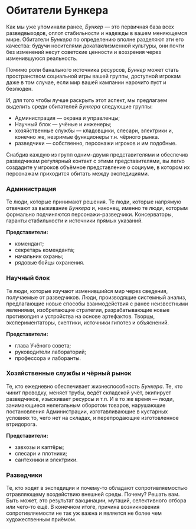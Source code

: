 # Обитатели Бункера

Как мы уже упоминали ранее, *Бункер* — это первичная база всех разведвыходов, оплот стабильности и надежды в вашем меняющемся мире. Обитатели *Бункера* по определению вполне разделяют эти его качества: будучи носителями докатаклизменной культуры, они почти без изменений несут советские ценности и воззрения через изменившуюся реальность.

Помимо роли банального источника ресурсов, *Бункер* может стать пространством социальной игры вашей группы, доступной игрокам даже в том случае, если мир вашей кампании нарочито пуст и безлюден.

И, для того чтобы лучше раскрыть этот аспект, мы предлагаем выделить среди обитателей *Бункера* следующие группы:

- Администрация — охрана и управленцы;
- Научный блок — учёные и инженеры;
- хозяйственные службы — кладовщики, слесари, электрики и, конечно же, незримые функционеры т.н. чёрного рынка.
- разведчики — собственно, персонажи игроков и им подобные.

Снабдив каждую из групп одним-двумя представителями и обеспечив разведчикам регулярный контакт с этими представителями, вы легко создадите у игроков объёмное представление о социуме, в котором их персонажам приходится обитать между экспедициями.

### Администрация

Те люди, которые принимают решения. Те люди, которые напрямую отвечают за выживание *Бункера* и, наконец, именно те люди, которым формально подчиняются персонажи-разведчики. Консерваторы, гаранты стабильности и источники прямых указаний.

**Представители:**

- комендант;
- секретарь коменданта;
- начальник охраны;
- рядовые бойцы охранения.

### Научный блок

Те люди, которые изучают изменившийся мир через сведения, получаемые от разведчиков. Люди, производящие системный анализ, предлагающие новые способы взаимодействия с ранее неизвестными явлениями, изобретающие стратегии, разрабатывающие новые противоядия и устройства на основе артефактов. Творцы, экспериментаторы, скептики, источники гипотез и объяснений.

**Представители:**

- глава Учёного совета;
- руководители лабораторий;
- профессора и лаборанты.

### Хозяйственные службы и чёрный рынок

Те, кто ежедневно обеспечивает жизнеспособность *Бункера*. Те, кто чинит проводку, меняет трубы, ведёт складской учёт, экипирует разведчиков, изыскивает ресурсы и т.п. И в то же время — люди, занимающиеся нелегальным оборотом товаров, нарушающие постановления Администрации, изготавливающие в кустарных условиях то, чего нет на складах, и перепродающие изготовленное втридорога.

**Представители:**

- завхозы и каптёры;
- слесари и плотники;
- сантехники и электрики.

### Разведчики

Те, кто ходят в экспедиции и почему-то обладают сопротивляемостью отравляющему воздействию внешней среды. Почему? Решать вам. Быть может, это результат вакцинации, мутаций, селективного отбора или чего-то ещё. В конечном итоге, причина возникновения сопротивляемости не так уж важна и является не более чем художественным приёмом.